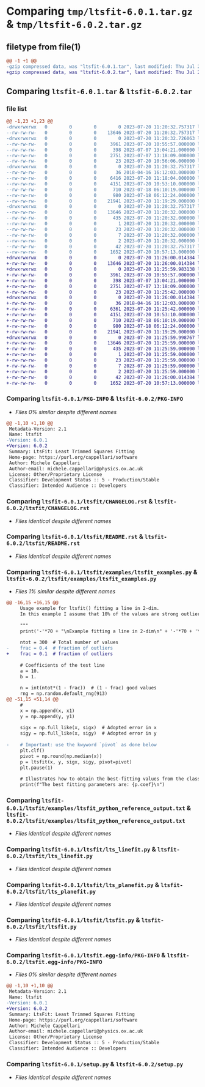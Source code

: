 # Comparing `tmp/ltsfit-6.0.1.tar.gz` & `tmp/ltsfit-6.0.2.tar.gz`

## filetype from file(1)

```diff
@@ -1 +1 @@
-gzip compressed data, was "ltsfit-6.0.1.tar", last modified: Thu Jul 20 11:20:32 2023, max compression
+gzip compressed data, was "ltsfit-6.0.2.tar", last modified: Thu Jul 20 11:26:00 2023, max compression
```

## Comparing `ltsfit-6.0.1.tar` & `ltsfit-6.0.2.tar`

### file list

```diff
@@ -1,23 +1,23 @@
-drwxrwxrwx   0        0        0        0 2023-07-20 11:20:32.757317 ltsfit-6.0.1/
--rw-rw-rw-   0        0        0    13646 2023-07-20 11:20:32.757317 ltsfit-6.0.1/PKG-INFO
-drwxrwxrwx   0        0        0        0 2023-07-20 11:20:32.726063 ltsfit-6.0.1/ltsfit/
--rw-rw-rw-   0        0        0     3961 2023-07-20 10:55:57.000000 ltsfit-6.0.1/ltsfit/CHANGELOG.rst
--rw-rw-rw-   0        0        0      398 2023-07-07 13:04:21.000000 ltsfit-6.0.1/ltsfit/LICENSE.txt
--rw-rw-rw-   0        0        0     2751 2023-07-07 13:18:09.000000 ltsfit-6.0.1/ltsfit/README.rst
--rw-rw-rw-   0        0        0       23 2023-07-20 10:56:06.000000 ltsfit-6.0.1/ltsfit/__init__.py
-drwxrwxrwx   0        0        0        0 2023-07-20 11:20:32.757317 ltsfit-6.0.1/ltsfit/examples/
--rw-rw-rw-   0        0        0       36 2018-04-16 16:12:03.000000 ltsfit-6.0.1/ltsfit/examples/__init__.py
--rw-rw-rw-   0        0        0     6416 2023-07-20 11:18:04.000000 ltsfit-6.0.1/ltsfit/examples/ltsfit_examples.py
--rw-rw-rw-   0        0        0     4151 2023-07-20 10:53:10.000000 ltsfit-6.0.1/ltsfit/examples/ltsfit_python_reference_output.txt
--rw-rw-rw-   0        0        0      710 2023-07-18 06:10:19.000000 ltsfit-6.0.1/ltsfit/lts_linefit.py
--rw-rw-rw-   0        0        0      980 2023-07-18 06:12:24.000000 ltsfit-6.0.1/ltsfit/lts_planefit.py
--rw-rw-rw-   0        0        0    21941 2023-07-20 11:19:29.000000 ltsfit-6.0.1/ltsfit/ltsfit.py
-drwxrwxrwx   0        0        0        0 2023-07-20 11:20:32.757317 ltsfit-6.0.1/ltsfit.egg-info/
--rw-rw-rw-   0        0        0    13646 2023-07-20 11:20:32.000000 ltsfit-6.0.1/ltsfit.egg-info/PKG-INFO
--rw-rw-rw-   0        0        0      435 2023-07-20 11:20:32.000000 ltsfit-6.0.1/ltsfit.egg-info/SOURCES.txt
--rw-rw-rw-   0        0        0        1 2023-07-20 11:20:32.000000 ltsfit-6.0.1/ltsfit.egg-info/dependency_links.txt
--rw-rw-rw-   0        0        0       23 2023-07-20 11:20:32.000000 ltsfit-6.0.1/ltsfit.egg-info/requires.txt
--rw-rw-rw-   0        0        0        7 2023-07-20 11:20:32.000000 ltsfit-6.0.1/ltsfit.egg-info/top_level.txt
--rw-rw-rw-   0        0        0        2 2023-07-20 11:20:32.000000 ltsfit-6.0.1/ltsfit.egg-info/zip-safe
--rw-rw-rw-   0        0        0       42 2023-07-20 11:20:32.757317 ltsfit-6.0.1/setup.cfg
--rw-rw-rw-   0        0        0     1652 2023-07-20 10:57:13.000000 ltsfit-6.0.1/setup.py
+drwxrwxrwx   0        0        0        0 2023-07-20 11:26:00.014384 ltsfit-6.0.2/
+-rw-rw-rw-   0        0        0    13646 2023-07-20 11:26:00.014384 ltsfit-6.0.2/PKG-INFO
+drwxrwxrwx   0        0        0        0 2023-07-20 11:25:59.983138 ltsfit-6.0.2/ltsfit/
+-rw-rw-rw-   0        0        0     3961 2023-07-20 10:55:57.000000 ltsfit-6.0.2/ltsfit/CHANGELOG.rst
+-rw-rw-rw-   0        0        0      398 2023-07-07 13:04:21.000000 ltsfit-6.0.2/ltsfit/LICENSE.txt
+-rw-rw-rw-   0        0        0     2751 2023-07-07 13:18:09.000000 ltsfit-6.0.2/ltsfit/README.rst
+-rw-rw-rw-   0        0        0       23 2023-07-20 11:25:42.000000 ltsfit-6.0.2/ltsfit/__init__.py
+drwxrwxrwx   0        0        0        0 2023-07-20 11:26:00.014384 ltsfit-6.0.2/ltsfit/examples/
+-rw-rw-rw-   0        0        0       36 2018-04-16 16:12:03.000000 ltsfit-6.0.2/ltsfit/examples/__init__.py
+-rw-rw-rw-   0        0        0     6361 2023-07-20 11:25:42.000000 ltsfit-6.0.2/ltsfit/examples/ltsfit_examples.py
+-rw-rw-rw-   0        0        0     4151 2023-07-20 10:53:10.000000 ltsfit-6.0.2/ltsfit/examples/ltsfit_python_reference_output.txt
+-rw-rw-rw-   0        0        0      710 2023-07-18 06:10:19.000000 ltsfit-6.0.2/ltsfit/lts_linefit.py
+-rw-rw-rw-   0        0        0      980 2023-07-18 06:12:24.000000 ltsfit-6.0.2/ltsfit/lts_planefit.py
+-rw-rw-rw-   0        0        0    21941 2023-07-20 11:19:29.000000 ltsfit-6.0.2/ltsfit/ltsfit.py
+drwxrwxrwx   0        0        0        0 2023-07-20 11:25:59.998767 ltsfit-6.0.2/ltsfit.egg-info/
+-rw-rw-rw-   0        0        0    13646 2023-07-20 11:25:59.000000 ltsfit-6.0.2/ltsfit.egg-info/PKG-INFO
+-rw-rw-rw-   0        0        0      435 2023-07-20 11:25:59.000000 ltsfit-6.0.2/ltsfit.egg-info/SOURCES.txt
+-rw-rw-rw-   0        0        0        1 2023-07-20 11:25:59.000000 ltsfit-6.0.2/ltsfit.egg-info/dependency_links.txt
+-rw-rw-rw-   0        0        0       23 2023-07-20 11:25:59.000000 ltsfit-6.0.2/ltsfit.egg-info/requires.txt
+-rw-rw-rw-   0        0        0        7 2023-07-20 11:25:59.000000 ltsfit-6.0.2/ltsfit.egg-info/top_level.txt
+-rw-rw-rw-   0        0        0        2 2023-07-20 11:25:59.000000 ltsfit-6.0.2/ltsfit.egg-info/zip-safe
+-rw-rw-rw-   0        0        0       42 2023-07-20 11:26:00.014384 ltsfit-6.0.2/setup.cfg
+-rw-rw-rw-   0        0        0     1652 2023-07-20 10:57:13.000000 ltsfit-6.0.2/setup.py
```

### Comparing `ltsfit-6.0.1/PKG-INFO` & `ltsfit-6.0.2/PKG-INFO`

 * *Files 0% similar despite different names*

```diff
@@ -1,10 +1,10 @@
 Metadata-Version: 2.1
 Name: ltsfit
-Version: 6.0.1
+Version: 6.0.2
 Summary: LtsFit: Least Trimmed Squares Fitting
 Home-page: https://purl.org/cappellari/software
 Author: Michele Cappellari
 Author-email: michele.cappellari@physics.ox.ac.uk
 License: Other/Proprietary License
 Classifier: Development Status :: 5 - Production/Stable
 Classifier: Intended Audience :: Developers
```

### Comparing `ltsfit-6.0.1/ltsfit/CHANGELOG.rst` & `ltsfit-6.0.2/ltsfit/CHANGELOG.rst`

 * *Files identical despite different names*

### Comparing `ltsfit-6.0.1/ltsfit/README.rst` & `ltsfit-6.0.2/ltsfit/README.rst`

 * *Files identical despite different names*

### Comparing `ltsfit-6.0.1/ltsfit/examples/ltsfit_examples.py` & `ltsfit-6.0.2/ltsfit/examples/ltsfit_examples.py`

 * *Files 1% similar despite different names*

```diff
@@ -16,15 +16,15 @@
     Usage example for ltsfit() fitting a line in 2-dim.
     In this example I assume that 10% of the values are strong outliers.
 
     """
     print('-'*70 + "\nExample fitting a line in 2-dim\n" + '-'*70 + '\n')
 
     ntot = 300  # Total number of values
-    frac = 0.4  # fraction of outliers
+    frac = 0.1  # fraction of outliers
 
     # Coefficients of the test line
     a = 10.
     b = 1.
 
     n = int(ntot*(1 - frac))  # (1 - frac) good values
     rng = np.random.default_rng(913)
@@ -51,15 +51,14 @@
     #
     x = np.append(x, x1)
     y = np.append(y, y1)
 
     sigx = np.full_like(x, sigx)  # Adopted error in x
     sigy = np.full_like(x, sigy)  # Adopted error in y
 
-    # Important: use the kwyword `pivot` as done below
     plt.clf()
     pivot = np.round(np.median(x))
     p = ltsfit(x, y, sigx, sigy, pivot=pivot)
     plt.pause(1)
 
     # Illustrates how to obtain the best-fitting values from the class
     print(f"The best fitting parameters are: {p.coef}\n")
```

### Comparing `ltsfit-6.0.1/ltsfit/examples/ltsfit_python_reference_output.txt` & `ltsfit-6.0.2/ltsfit/examples/ltsfit_python_reference_output.txt`

 * *Files identical despite different names*

### Comparing `ltsfit-6.0.1/ltsfit/lts_linefit.py` & `ltsfit-6.0.2/ltsfit/lts_linefit.py`

 * *Files identical despite different names*

### Comparing `ltsfit-6.0.1/ltsfit/lts_planefit.py` & `ltsfit-6.0.2/ltsfit/lts_planefit.py`

 * *Files identical despite different names*

### Comparing `ltsfit-6.0.1/ltsfit/ltsfit.py` & `ltsfit-6.0.2/ltsfit/ltsfit.py`

 * *Files identical despite different names*

### Comparing `ltsfit-6.0.1/ltsfit.egg-info/PKG-INFO` & `ltsfit-6.0.2/ltsfit.egg-info/PKG-INFO`

 * *Files 0% similar despite different names*

```diff
@@ -1,10 +1,10 @@
 Metadata-Version: 2.1
 Name: ltsfit
-Version: 6.0.1
+Version: 6.0.2
 Summary: LtsFit: Least Trimmed Squares Fitting
 Home-page: https://purl.org/cappellari/software
 Author: Michele Cappellari
 Author-email: michele.cappellari@physics.ox.ac.uk
 License: Other/Proprietary License
 Classifier: Development Status :: 5 - Production/Stable
 Classifier: Intended Audience :: Developers
```

### Comparing `ltsfit-6.0.1/setup.py` & `ltsfit-6.0.2/setup.py`

 * *Files identical despite different names*

